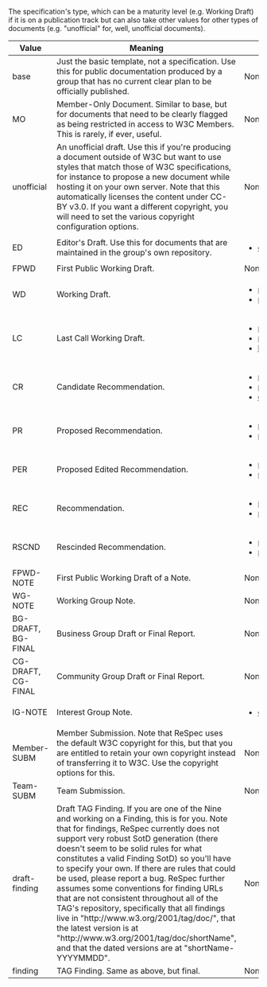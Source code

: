 The specification's type, which can be a maturity level (e.g. Working Draft) if it
is on a publication track but can also take other values for other types of documents
(e.g. "unofficial" for, well, unofficial documents).

<table>
  <thead>
    <tr>
      <th>Value</th>
      <th>Meaning</th>
      <th>Must also include</th>
    </tr>
  </thead>
  <tbody>
    <tr>
      <td>base</td>
      <td>
        Just the basic template, not a specification. Use this for public documentation produced
        by a group that has no current clear plan to be officially published.
      </td>
      <td>None.
      </td>
    </tr>
    <tr>
      <td>MO</td>
      <td>
        Member-Only Document. Similar to base, but for documents that need to be clearly
        flagged as being restricted in access to W3C Members. This is rarely, if
        ever, useful.
      </td>
      <td>None.
      </td>
    </tr>
    <tr>
      <td>unofficial</td>
      <td>
        An unofficial draft. Use this if you're producing a document outside of W3C but want
        to use styles that match those of W3C specifications, for instance to propose
        a new document while hosting it on your own server. Note that this automatically
        licenses the content under CC-BY v3.0. If you want a different copyright,
        you will need to set the various copyright configuration options.
      </td>
      <td>None.
      </td>
    </tr>
    <tr>
      <td>ED</td>
      <td>
        Editor's Draft. Use this for documents that are maintained in the group's own repository.
      </td>
      <td>
        <ul>
          <li><a href="eddrafturi">edDraftURI</a>.</li>
        </ul>
      </td>
    </tr>
    <tr>
      <td>FPWD</td>
      <td>
        First Public Working Draft.
      </td>
      <td>None.
      </td>
    </tr>
    <tr>
      <td>WD</td>
      <td>
        Working Draft.
      </td>
      <td>
        <ul>
          <li><a href="previousPublishDate">previousPublishDate</a></li>
          <li><a href="previousmaturity">previousMaturity</a>.</li>
        </ul>
      </td>
    </tr>
    <tr>
      <td>LC</td>
      <td>
        Last Call Working Draft.
      </td>
      <td>
        <ul>
          <li><a href="previouspublishdate">previousPublishDatede</a></li>
          <li><a href="previousmaturity">previousMaturity</a></li>
          <li><a href="lcend">lcEnd</a></li>
        </ul>
      </td>
    </tr>
    <tr>
      <td>CR</td>
      <td>
        Candidate Recommendation.
      </td>
      <td>
        <ul>
          <li><a href="previouspublishdate">previousPublishDate</a></li>
          <li><a href="previousmaturity">previousMaturity</a></li>
          <li><a href="crend">crEnd</a></li>
        </ul>
      </td>
    </tr>
    <tr>
      <td>PR</td>
      <td>
        Proposed Recommendation.
      </td>
      <td>
        <ul>
          <li><a href="previouspublishdate">previousPublishDate</a></li>
          <li><a href="previousmaturity">previousMaturity</a></li>
        </ul>
    </tr>
    <tr>
      <td>PER</td>
      <td>
        Proposed Edited Recommendation.
      </td>
      <td>
        <ul>
          <li><a href="previouspublishdate">previousPublishDate</a></li>
          <li><a href="previousmaturity">previousMaturity</a></li>
        </ul>
      </td>
    </tr>
    <tr>
      <td>REC</td>
      <td>
        Recommendation.
      </td>
      <td>
        <ul>
          <li><a href="previouspublishdate">previousPublishDate</a></li>
          <li><a href="previousmaturity">previousMaturity</a></li>
        </ul>
      </td>
    </tr>
    <tr>
      <td>RSCND</td>
      <td>
        Rescinded Recommendation.
      </td>
      <td>
        <ul>
          <li><a href="previouspublishdate">previousPublishDate</a></li>
          <li><a href="previousmaturity">previousMaturity</a></li>
      </td>
    </tr>
    <tr>
      <td>FPWD-NOTE</td>
      <td>
        First Public Working Draft of a Note.
      </td>
      <td>None.
      </td>
    </tr>
    <tr>
      <td>WG-NOTE</td>
      <td>Working Group Note.</td>
      <td>None.
      </td>
    </tr>
    <tr>
      <td>BG-DRAFT, BG-FINAL</td>
      <td>Business Group Draft or Final Report.
      </td>
      <td>None.
      </td>
    </tr>
    <tr>
      <td>CG-DRAFT, CG-FINAL</td>
      <td>Community Group Draft or Final Report.
      </td>
      <td>None.
      </td>
    </tr>
    <tr>
      <td>IG-NOTE</td>
      <td>
        Interest Group Note.
      </td>
      <td>
        <ul>
          <li><a href="charterdisclosureuri">charterDisclosureURI</a></li>
        </ul>
      </td>
    </tr>
    <tr>
      <td>Member-SUBM</td>
      <td>
        Member Submission. Note that ReSpec uses the default W3C copyright for this, but
        that you are entitled to retain your own copyright instead of transferring
        it to W3C. Use the copyright options for this.
      </td>
      <td>None.</td>
    </tr>
    <tr>
      <td>Team-SUBM</td>
      <td>Team Submission.</td>
      <td>None.
      </td>
    </tr>
    <tr>
      <td>draft-finding</td>
      <td>
        Draft TAG Finding. If you are one of the Nine and working on a Finding, this is for
        you. Note that for findings, ReSpec currently does not support very robust
        SotD generation (there doesn't seem to be solid rules for what constitutes
        a valid Finding SotD) so you'll have to specify your own. If there are rules
        that could be used, please report a bug. ReSpec further assumes some conventions
        for finding URLs that are not consistent throughout all of the TAG's repository,
        specifically that all findings live in "http://www.w3.org/2001/tag/doc/",
        that the latest version is at "http://www.w3.org/2001/tag/doc/shortName",
        and that the dated versions are at "shortName-YYYYMMDD".
      </td>
      <td>None.</td>
    </tr>
    <tr>
      <td>finding</td>
      <td>
        TAG Finding. Same as above, but final.
      </td>
      <td>None.
      </td>
    </tr>
  </tbody>
</table>